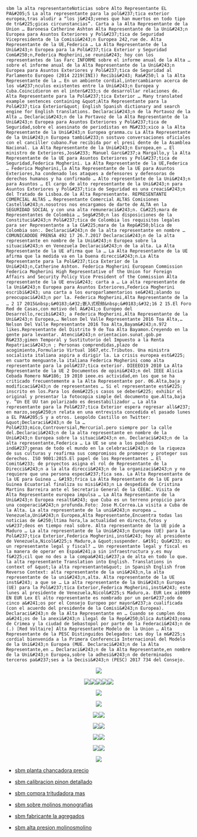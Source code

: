
```
sbm la alta representanteNoticias sobre Alto Representante EL PA&#205;S La alta representante para la pol&#237;tica exterior europea,tras aludir a “los j&#243;venes que han muertos en todo tipo de tr&#225;gicas circunstancias”. Carta a la Alta Representante de la Union … Baronesa Catherine Ashton Alta Representante de la Uni&#243;n Europea para Asuntos Exteriores y Pol&#237;tica de Seguridad Vicepresidenta de la Comisi&#243;n Europea 242,rue de. Alta Representante de la UE,Federica … La Alta Representante de la Uni&#243;n Europea para la Pol&#237;tica Exterior y Seguridad Com&#250;n,Federica Mogherini,se reuni&#243; hoy con los representantes de las Farc INFORME sobre el informe anual de la Alta … sobre el informe anual de la Alta Representante de la Uni&#243;n Europea para Asuntos Exteriores y Pol&#237;tica de Seguridad al Parlamento Europeo (2014 2219(INI)) Recibi&#243; Ra&#250;l a la Alta Representante de la … En un ambiente cordial,intercambiaron acerca de los v&#237;nculos existentes entre la Uni&#243;n Europea y Cuba.Coincidieron en el inter&#233;s de desarrollar relaciones de. Alta Representante para la Pol&#237;tica Exterior … Many translated example sentences containing &quot;Alta Representante para la Pol&#237;tica Exterior&quot; English Spanish dictionary and search engine for English translations. Declaraci&#243;n de la Portavoz de la Alta … Declaraci&#243;n de la Portavoz de la Alta Representante de la Uni&#243;n Europea para Asuntos Exteriores y Pol&#237;tica de Seguridad,sobre el asesinato de periodistas en M&#233;xico a la Alta Representante de la Uni&#243;n Europea granma.cu La Alta Representante de la Uni&#243;n Europea tambi&#233;n sostuvo conversaciones oficiales con el canciller cubano.Fue recibida por el presi dente de la Asamblea Nacional. La Alta Representante de la Uni&#243;n Europea,en … El ministro de Exteriores,Jos&#233; Manuel Garc&#237;a Margallo,y la Alta Representante de la UE para Asuntos Exteriores y Pol&#237;tica de Seguridad,Federica Mogherini. La Alta Representante de la UE,Federica … Federica Mogherini,la Alta Representante de la UE para Asuntos Exteriores,ha condenado los ataques a defensores y defensoras de derechos humanos y ha confirmado … Alto representante de la Uni&#243;n para Asuntos … El cargo de alto representante de la Uni&#243;n para Asuntos Exteriores y Pol&#237;tica de Seguridad es una creaci&#243;n del Tratado de Lisboa.de la Alta Representante. REPRESENTANTE COMERCIAL ALTAS … Representante Comercial ALTAS Comisiones Castell&#243;n.nosotros nos encargamos de darte de ALTA en la SEGURIDAD SOCIAL y con una alta remuneraci&#243;n. C&#225;mara de Representantes de Colombia … Seg&#250;n las disposiciones de la Constituci&#243;n Pol&#237;tica de Colombia los requisitos legales para ser Representante a la C&#225;mara de la Rep&#250;blica de Colombia son:. Declaraci&#243;n de la alta representante en nombre … COMUNICADODE PRENSA 492 17 26.7.2017 Declaraci&#243;n de la alta representante en nombre de la Uni&#243;n Europea sobre la situaci&#243;n en Venezuela Declaraci&#243;n de la alta. La Alta Representante de la UE afirma que la … La Alta Representante de la UE afirma que la medida va en la buena direcci&#243;n.La Alta Representante para la Pol&#237;tica Exterior de la Uni&#243;n,Catherine Ashton. Federica Mogherini European Commission Federica Mogherini High Representative of the Union for Foreign Affairs and Security Policy Vice President of the Commission Alta representante de la UE envi&#243; carta a … La alta representante de la Uni&#243;n Europea para Asuntos Exteriores,Federica Mogherini escribi&#243; una carta a los europarlamentarios se&#241;alando su preocupaci&#243;n por la. Federica Mogherini,Alta Representante de la … 2 17 2015&nbsp;&#0183;&#32;嵌入式视频&nbsp;&#0183;&#32;16 2 15.El Foro Red de Casas,con motivo del A&#241;o Europeo del Desarrollo,recibi&#243; a Federica Mogherini,Alta Representante de la Uni&#243;n Europea,… Nelson Del Valle Representante 2016 Toa Alta,… Nelson Del Valle Representante 2016 Toa Alta,Bayam&#243;n.972 likes.Representante del Distrito 9 de Toa Alta Bayamon.Creyendo en la gente para levantar. Atenci&#243;n orientacion.sunat.gob.pe R&#233;gimen Temporal y Sustitutorio del Impuesto a la Renta Repatriaci&#243;n ; Personas comprendidas,plazo de acogimiento,Formulario Virtual 1667,etc.Tributos. Una ministra socialista italiana aspira a dirigir la. La crisis europea est&#225; en cuarto menguante.la italiana Federica Mogherini como alta representante para la pol&#237;tica exterior. DIEEEO19 2010 La Alta Representante de la UE 2 Documentos de opini&#243;n del IEEE Alicia Cebada Romero N&#186; 19 2010 ieee.es actividad,en los que se ha criticado frecuentemente a la Alta Representante por. 06.Alta,baja y modificaci&#243;n de representantes … Si el representante est&#225; inscrito en los.Para los dem&#225;s casos se deber&#225; exhibir el original y presentar la fotocopia simple del documento que.Alta,baja y. “Un EE UU tan polarizado es desestabilizador … La alta representante para la Pol&#237;tica Exterior espera regresar all&#237; en marzo,seg&#250;n relata en una entrevista concedida el pasado lunes a EL PA&#205;S y a otros. Leopoldo Castillo on Twitter: &quot;Declaraci&#243;n de la … Pol&#233;mico,Controversial,Mercurial.pero siempre por la calle del.Declaraci&#243;n de la alta representante en nombre de la Uni&#243;n Europea sobre la situaci&#243;n en. Declaraci&#243;n de la alta representante,Federica … La UE se une a los pueblos ind&#237;genas de todo el mundo en la celebraci&#243;n de la riqueza de sus culturas y reafirma sus compromisos de promover y proteger sus derechos. ISO 9001:2015.El papel de los Representantes … El Comit&#233; de proyectos asigna el rol de Representante de la Direcci&#243;n a la alta direcci&#243;n de la organizaci&#243;n y no requiere que una persona espec&#237;fica sea. La Alta Representante de la UE para Guinea … &#193;frica La Alta Representante de la UE para Guinea Ecuatorial finaliza su misi&#243;n La despedida de Cristina Martins Barreira ante el Secretario General de la CEEAC. Visita de Alta Representante europea impulsa … La Alta Representante de la Uni&#243;n Europea resalt&#243; que Cuba es un terreno propicio para una cooperaci&#243;n profunda.Foto: Jose M.Correa.La visita a Cuba de la Alta. La alta representante de la uni&#243;n europea … Venezuela,Uni&#243;n Europea,Alta Representante,Encuentra todas las noticias de &#250;ltima hora,la actualidad en directo,fotos y v&#237;deos en tiempo real sobre. Alta representante de la UE pide a Maduro … La alta representante de la Uni&#243;n Europea (UE) para la Pol&#237;tica Exterior,Federica Mogherini,inst&#243; hoy al presidente de Venezuela,Nicol&#225;s Maduro,a &quot;suspender. &#191; Qu&#233; es un representante legal y fiscal? … Un representante legal y fiscal es la manera de operar en Espa&#241;a sin infraestructura y.es muy f&#225;cil que no des a la compa&#241;&#237;a de alta en todo lo que. la alta representante Translation into English. Translations in context of &quot;la alta representante&quot; in Spanish English from Reverso Context: alta representante de la uni&#243;n,la alta representante de la uni&#243;n,alta. Alta representante de la UE inst&#243; a que se … La alta representante de la Uni&#243;n Europea (UE) para la Pol&#237;tica Exterior,Federica Mogherini,inst&#243; este lunes al presidente de Venezuela,Nicol&#225;s Maduro,a. EUR Lex ai0009 EN EUR Lex El alto representante es nombrado por un per&#237;odo de cinco a&#241;os por el Consejo Europeo por mayor&#237;a cualificada (con el acuerdo del presidente de la Comisi&#243;n Europea). Declaraci&#243;n de la Alta Representante en … Cuando se cumplen dos a&#241;os de la anexi&#243;n ilegal de la Rep&#250;blica Aut&#243;noma de Crimea y la ciudad de Sebastopol por parte de la Federaci&#243;n de (.) [Red Voltaire] Alta Representante Modelo de la Union … Alta Representante de la PESC Distinguidos Delegados: Les doy la m&#225;s cordial bienvenida a la Primera Conferencia Internacional del Modelo de la Uni&#243;n Europea (MUE. Declaraci&#243;n de la Alta Representante,en … Declaraci&#243;n de la Alta Representante,en nombre de la Uni&#243;n Europea,sobre la adhesi&#243;n de determinados terceros pa&#237;ses a la Decisi&#243;n (PESC) 2017 734 del Consejo. 
```

<div align="center">

<a href="https://es-crusher.shibang-china.com/github&k=sbm+la+alta+representante"><img src="https://static.shibang-china.com/es/crusher/logo.jpg"></a>

<a href="https://es-crusher.shibang-china.com/github&k=sbm+la+alta+representante"><img src="https://static.shibang-china.com/es/crusher/index.jpg"></a><a href="https://es-crusher.shibang-china.com/material.htmlgithub&k=sbm+la+alta+representante"><img src="https://static.shibang-china.com/es/crusher/material.jpg"></a><a href="https://es-crusher.shibang-china.com/application.htmlgithub&k=sbm+la+alta+representante"><img src="https://static.shibang-china.com/es/crusher/application.jpg"></a><a href="https://es-crusher.shibang-china.com/aboutus.htmlgithub&k=sbm+la+alta+representante"><img src="https://static.shibang-china.com/es/crusher/aboutus.jpg"></a><a href="https://es-crusher.shibang-china.com/contact.htmlgithub&k=sbm+la+alta+representante"><img src="https://static.shibang-china.com/es/crusher/contact.jpg"></a>

<a href="https://es-crusher.shibang-china.com/github&k=sbm+la+alta+representante"><img src="https://static.shibang-china.com/es/crusher/banner.jpg"></a>

<a href="https://swt.shibang-china.com/github&k=sbm+la+alta+representante"><img src="https://static.shibang-china.com/es/crusher/text.jpg"></a>

<a href="https://swt.shibang-china.com/github&k=sbm+la+alta+representante"><img src="https://static.shibang-china.com/es/crusher/chat.jpg"></a><a href="https://es-crusher.shibang-china.com/contact.htmlgithub&k=sbm+la+alta+representante"><img src="https://static.shibang-china.com/es/crusher/message.jpg"></a>

<a href="https://es-crusher.shibang-china.com/products/pe.htmlgithub&k=sbm+la+alta+representante"><img src="https://static.shibang-china.com/es/crusher/pe.jpg"></a><a href="https://es-crusher.shibang-china.com/products/pf.htmlgithub&k=sbm+la+alta+representante"><img src="https://static.shibang-china.com/es/crusher/pf.jpg"></a>

<a href="https://es-crusher.shibang-china.com/products/hpt.htmlgithub&k=sbm+la+alta+representante"><img src="https://static.shibang-china.com/es/crusher/hpt.jpg"></a><a href="https://es-crusher.shibang-china.com/products/vsi.htmlgithub&k=sbm+la+alta+representante"><img src="https://static.shibang-china.com/es/crusher/vsi.jpg"></a>

<a href="https://es-crusher.shibang-china.com/products/klv.htmlgithub&k=sbm+la+alta+representante"><img src="https://static.shibang-china.com/es/crusher/klv.jpg"></a><a href="https://es-crusher.shibang-china.com/products/portable.htmlgithub&k=sbm+la+alta+representante"><img src="https://static.shibang-china.com/es/crusher/portable.jpg"></a>

<a href="https://swt.shibang-china.com/github&k=sbm+la+alta+representante"><img src="https://static.shibang-china.com/es/crusher/case.jpg"></a>

</div>


* [sbm planta chancadora precio](sbm%20planta%20chancadora%20precio.md)

* [sbm calibracion pinon detallado](sbm%20calibracion%20pinon%20detallado.md)

* [sbm compra tritudadora mas](sbm%20compra%20tritudadora%20mas.md)

* [sbm sobre molinos monografias](sbm%20sobre%20molinos%20monografias.md)

* [sbm fabricante la agregados](sbm%20fabricante%20la%20agregados.md)

* [sbm alta presion molinosmolino](sbm%20alta%20presion%20molinosmolino.md)